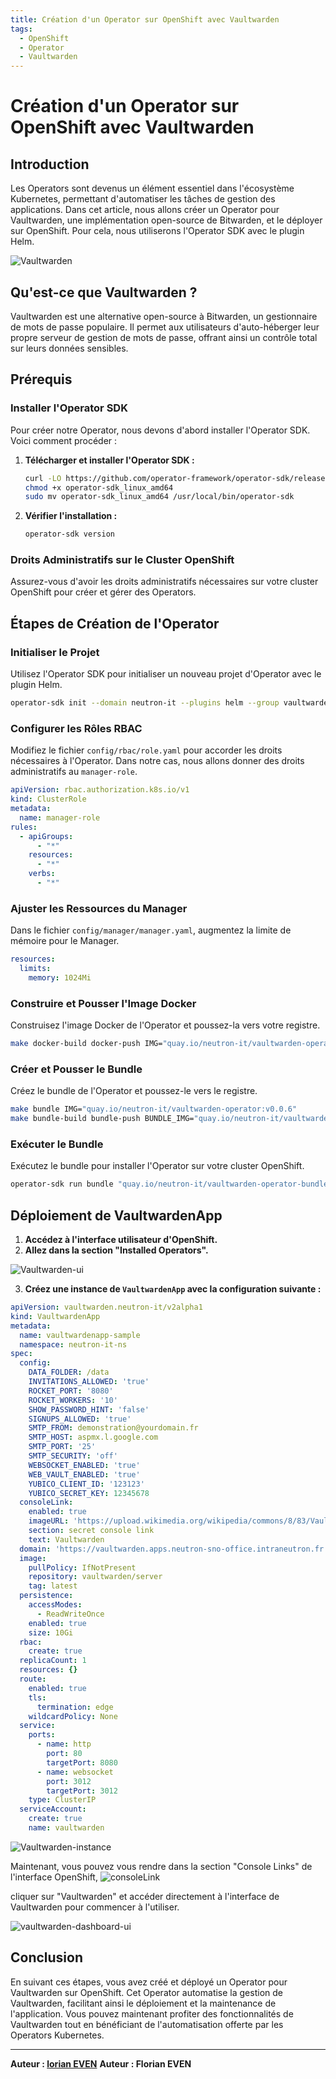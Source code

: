 ```yaml
---
title: Création d'un Operator sur OpenShift avec Vaultwarden
tags:
  - OpenShift
  - Operator
  - Vaultwarden
---
```


# Création d'un Operator sur OpenShift avec Vaultwarden

## Introduction

Les Operators sont devenus un élément essentiel dans l'écosystème Kubernetes, permettant d'automatiser les tâches de gestion des applications. Dans cet article, nous allons créer un Operator pour Vaultwarden, une implémentation open-source de Bitwarden, et le déployer sur OpenShift. Pour cela, nous utiliserons l'Operator SDK avec le plugin Helm.

![Vaultwarden](./img/vaultwarden-dashboard-ui.png)

## Qu'est-ce que Vaultwarden ?

Vaultwarden est une alternative open-source à Bitwarden, un gestionnaire de mots de passe populaire. Il permet aux utilisateurs d'auto-héberger leur propre serveur de gestion de mots de passe, offrant ainsi un contrôle total sur leurs données sensibles.

## Prérequis

### Installer l'Operator SDK

Pour créer notre Operator, nous devons d'abord installer l'Operator SDK. Voici comment procéder :

1. **Télécharger et installer l'Operator SDK :**

   ```bash
   curl -LO https://github.com/operator-framework/operator-sdk/releases/download/v1.25.0/operator-sdk_linux_amd64
   chmod +x operator-sdk_linux_amd64
   sudo mv operator-sdk_linux_amd64 /usr/local/bin/operator-sdk
   ```

2. **Vérifier l'installation :**

   ```bash
   operator-sdk version
   ```

### Droits Administratifs sur le Cluster OpenShift

Assurez-vous d'avoir les droits administratifs nécessaires sur votre cluster OpenShift pour créer et gérer des Operators.

## Étapes de Création de l'Operator

### Initialiser le Projet

Utilisez l'Operator SDK pour initialiser un nouveau projet d'Operator avec le plugin Helm.

```bash
operator-sdk init --domain neutron-it --plugins helm --group vaultwarden --version v2alpha1 --kind VaultwardenApp --helm-chart=../vaultwarden-helm
```

### Configurer les Rôles RBAC

Modifiez le fichier `config/rbac/role.yaml` pour accorder les droits nécessaires à l'Operator. Dans notre cas, nous allons donner des droits administratifs au `manager-role`.

```yaml
apiVersion: rbac.authorization.k8s.io/v1
kind: ClusterRole
metadata:
  name: manager-role
rules:
  - apiGroups:
      - "*"
    resources:
      - "*"
    verbs:
      - "*"
```

### Ajuster les Ressources du Manager

Dans le fichier `config/manager/manager.yaml`, augmentez la limite de mémoire pour le Manager.

```yaml
resources:
  limits:
    memory: 1024Mi
```

### Construire et Pousser l'Image Docker

Construisez l'image Docker de l'Operator et poussez-la vers votre registre.

```bash
make docker-build docker-push IMG="quay.io/neutron-it/vaultwarden-operator:v0.0.6"
```

### Créer et Pousser le Bundle

Créez le bundle de l'Operator et poussez-le vers le registre.

```bash
make bundle IMG="quay.io/neutron-it/vaultwarden-operator:v0.0.6"
make bundle-build bundle-push BUNDLE_IMG="quay.io/neutron-it/vaultwarden-operator-bundle:v0.0.6" IMG="quay.io/neutron-it/vaultwarden-operator:v0.0.6"
```

### Exécuter le Bundle

Exécutez le bundle pour installer l'Operator sur votre cluster OpenShift.

```bash
operator-sdk run bundle "quay.io/neutron-it/vaultwarden-operator-bundle:v0.0.6"
```

## Déploiement de VaultwardenApp

1. **Accédez à l'interface utilisateur d'OpenShift.**
2. **Allez dans la section "Installed Operators".**

![Vaultwarden-ui](./img/vaultwarden-ui.png)

3. **Créez une instance de `VaultwardenApp` avec la configuration suivante :**

```yaml
apiVersion: vaultwarden.neutron-it/v2alpha1
kind: VaultwardenApp
metadata:
  name: vaultwardenapp-sample
  namespace: neutron-it-ns
spec:
  config:
    DATA_FOLDER: /data
    INVITATIONS_ALLOWED: 'true'
    ROCKET_PORT: '8080'
    ROCKET_WORKERS: '10'
    SHOW_PASSWORD_HINT: 'false'
    SIGNUPS_ALLOWED: 'true'
    SMTP_FROM: demonstration@yourdomain.fr
    SMTP_HOST: aspmx.l.google.com
    SMTP_PORT: '25'
    SMTP_SECURITY: 'off'
    WEBSOCKET_ENABLED: 'true'
    WEB_VAULT_ENABLED: 'true'
    YUBICO_CLIENT_ID: '123123'
    YUBICO_SECRET_KEY: 12345678
  consoleLink:
    enabled: true
    imageURL: 'https://upload.wikimedia.org/wikipedia/commons/8/83/Vaultwarden_icon.svg'
    section: secret console link
    text: Vaultwarden
  domain: 'https://vaultwarden.apps.neutron-sno-office.intraneutron.fr'
  image:
    pullPolicy: IfNotPresent
    repository: vaultwarden/server
    tag: latest
  persistence:
    accessModes:
      - ReadWriteOnce
    enabled: true
    size: 10Gi
  rbac:
    create: true
  replicaCount: 1
  resources: {}
  route:
    enabled: true
    tls:
      termination: edge
    wildcardPolicy: None
  service:
    ports:
      - name: http
        port: 80
        targetPort: 8080
      - name: websocket
        port: 3012
        targetPort: 3012
    type: ClusterIP
  serviceAccount:
    create: true
    name: vaultwarden
```

![Vaultwarden-instance](./img/vaultwarden-instance.png)

Maintenant, vous pouvez vous rendre dans la section "Console Links" de l'interface OpenShift, 
![consoleLink](./img/consoleLink.png)

cliquer sur "Vaultwarden" et accéder directement à l'interface de Vaultwarden pour commencer à l'utiliser.

![vaultwarden-dashboard-ui](./img/vaultwarden-dashboard-ui.png)

## Conclusion

En suivant ces étapes, vous avez créé et déployé un Operator pour Vaultwarden sur OpenShift. Cet Operator automatise la gestion de Vaultwarden, facilitant ainsi le déploiement et la maintenance de l'application. Vous pouvez maintenant profiter des fonctionnalités de Vaultwarden tout en bénéficiant de l'automatisation offerte par les Operators Kubernetes.

---

**Auteur : [lorian EVEN](https://www.linkedin.com/in/florian-even/)**
**Auteur : Florian EVEN**